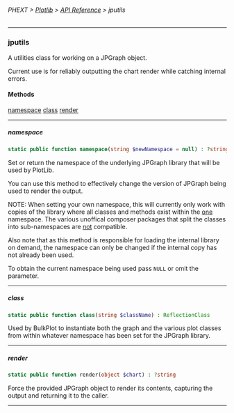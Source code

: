 ###### PHEXT > [Plotlib](../README.md) > [API Reference](index.md) > jputils
------
### jputils
A utilities class for working on a JPGraph object.

Current use is for reliably outputting the chart render while catching internal errors.
#### Methods
[namespace](#namespace)
[class](#class)
[render](#render)

------
##### namespace
```php
static public function namespace(string $newNamespace = null) : ?string
```
Set or return the namespace of the underlying JPGraph library that will be used by PlotLib.

You can use this method to effectively change the version of JPGraph being used to render the output.

NOTE: When setting your own namespace, this will currently only work with copies of the library where all classes and methods exist within the <u>one</u> namespace. The various unoffical composer packages that split the classes into sub-namespaces are <u>not</u> compatible.

Also note that as this method is responsible for loading the internal library on demand, the namespace can only be changed if the internal copy has not already been used.

To obtain the current namespace being used pass `NULL` or omit the parameter.


------
##### class
```php
static public function class(string $className) : ReflectionClass
```
Used by BulkPlot to instantiate both the graph and the various plot classes from within whatever namespace has been set for the JPGraph library.


------
##### render
```php
static public function render(object $chart) : ?string
```
Force the provided JPGraph object to render its contents, capturing the output and returning it to the caller.


------
